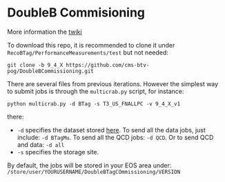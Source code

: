 # DoubleB Commisioning 

More information the [twiki](https://twiki.cern.ch/twiki/bin/viewauth/CMS/DoubleBTagCommissioning)

To download this repo, it is recommended to clone it under `RecoBTag/PerformanceMeasurements/test` but not needed:
~~~
git clone -b 9_4_X https://github.com/cms-btv-pog/DoubleBCommissioning.git
~~~

There are several files from previous iterations. However the simplest way to submit jobs is through the `multicrab.py` script, for instance:
~~~
python multicrab.py -d BTag -s T3_US_FNALLPC -v 9_4_X_v1
~~~
there: 
 * `-d` specifies the dataset stored [here](https://github.com/alefisico/DoubleBCommissioning/blob/9_4_X/multicrab.py#L54-L65). To send all the data jobs, just include: `-d BTagMu`. To send all the QCD jobs: `-d QCD`. Or to send QCD and data: `-d all`
 * `-s` specifies the storage site.

By default, the jobs will be stored in your EOS area under: `/store/user/YOURUSERNAME/DoubleBTagCOmmissioning/VERSION`
